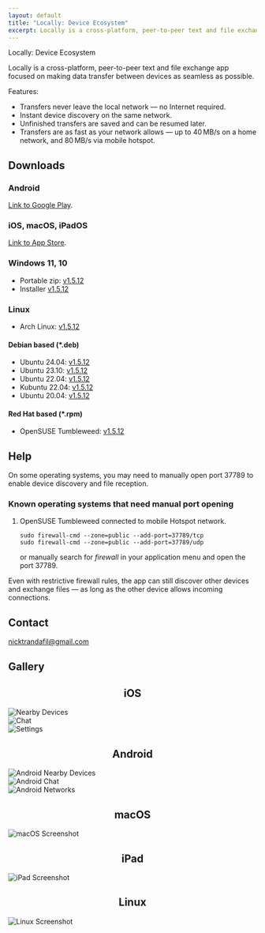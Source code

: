 ```yaml
---
layout: default
title: "Locally: Device Ecosystem"
excerpt: Locally is a cross-platform, peer-to-peer text and file exchange app focused on making data transfer between devices as seamless as possible.
---
```


Locally: Device Ecosystem

Locally is a cross-platform, peer-to-peer text and file exchange app focused on making data transfer between devices as seamless as possible.

Features:
* Transfers never leave the local network — no Internet required.
* Instant device discovery on the same network.
* Unfinished transfers are saved and can be resumed later.
* Transfers are as fast as your network allows — up to 40 MB/s on a home network, and 80 MB/s via mobile hotspot.

## Downloads

### Android

[Link to Google Play](https://play.google.com/store/apps/details?id=com.trand.locally).

### iOS, macOS, iPadOS

[Link to App Store](https://apps.apple.com/us/app/send-locally/id6475152818).

### Windows 11, 10

* Portable zip: <a href="/other/Locally-Portable-1.5.12-x64.zip">v1.5.12</a>
* Installer <a href="Locally-Installer-1.5.12-x64.exe">v1.5.12</a>

### Linux

* Arch Linux: <a href="archlinux-locally-1.5.12-1-x86_64.pkg.tar.zst">v1.5.12</a>

#### Debian based (*.deb)

* Ubuntu 24.04: <a href="ubuntu_24.04_locally_1.5.12_amd64.deb">v1.5.12</a>
* Ubuntu 23.10: <a href="ubuntu_24.04_locally_1.5.12_amd64.deb">v1.5.12</a>
* Ubuntu 22.04: <a href="ubuntu_22.04_locally_1.5.12_amd64.deb">v1.5.12</a>
* Kubuntu 22.04: <a href="ubuntu_22.04_locally_1.5.12_amd64.deb">v1.5.12</a>
* Ubuntu 20.04: <a href="ubuntu_20.04_locally_1.5.12_amd64.deb">v1.5.12</a>

#### Red Hat based (*.rpm)

* OpenSUSE Tumbleweed: <a href="opensuse-tumbleweed-locally-1.5.12-1.x86_64.rpm">v1.5.12</a>

## Help

On some operating systems, you may need to manually open port 37789 to enable device discovery and file reception.

### Known operating systems that need manual port opening

1. OpenSUSE Tumbleweed connected to mobile Hotspot network.

    ```
    sudo firewall-cmd --zone=public --add-port=37789/tcp
    sudo firewall-cmd --zone=public --add-port=37789/udp
    ```

    or manually search for _firewall_ in your application menu and open the port 37789.

Even with restrictive firewall rules, the app can still discover other devices and exchange files — as long as the other device allows incoming connections.

## Contact

<p><a href="mailto:nicktrandafil@gmail.com">nicktrandafil@gmail.com</a></p>

## Gallery

<!-- iOS Screenshots Section -->
<h2 style="text-align: center;">iOS</h2>
<div class="screenshot-row">
  <div class="phone-frame">
    <img src="/assets/images/ios_nearby_devices.png" alt="Nearby Devices">
  </div>
  <div class="phone-frame">
    <img src="/assets/images/ios_chat.png" alt="Chat">
  </div>
  <div class="phone-frame">
    <img src="/assets/images/ios_settings.png" alt="Settings">
  </div>
</div>


<!-- Android Screenshots Section -->
<h2 style="text-align: center;">Android</h2>
<div class="screenshot-row">
  <div class="phone-frame">
    <img src="/assets/images/android_nearby_devices.jpg" alt="Android Nearby Devices">
  </div>
  <div class="phone-frame">
    <img src="/assets/images/android_chat.jpg" alt="Android Chat">
  </div>
  <div class="phone-frame">
    <img src="/assets/images/android_networks.jpg" alt="Android Networks">
  </div>
</div>


<!-- macOS Screenshot Section -->
<h2 style="text-align: center;">macOS</h2>
<div class="screenshot-row">
  <div class="phone-frame">
    <img src="/assets/images/macos.png" alt="macOS Screenshot">
  </div>
</div>


<!-- iPad Screenshot Section -->
<h2 style="text-align: center;">iPad</h2>
<div class="screenshot-row">
  <div class="phone-frame">
    <img src="/assets/images/ipad.png" alt="iPad Screenshot">
  </div>
</div>

<!-- Linux Screenshot Section -->
<h2 style="text-align: center;">Linux</h2>
<div class="screenshot-row">
  <div class="phone-frame">
    <img src="/assets/images/linux.png" alt="Linux Screenshot">
  </div>
</div>

